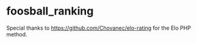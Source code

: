 # foosball_ranking

Special thanks to https://github.com/Chovanec/elo-rating for the Elo PHP method.
